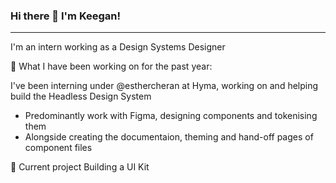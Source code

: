 ### Hi there 👋 I'm Keegan!
---
I'm an intern working as a Design Systems Designer

📖 What I have been working on for the past year:

I've been interning under @esthercheran at Hyma, working on and helping build the Headless Design System
  * Predominantly work with Figma, designing components and tokenising them
  * Alongside creating the documentaion, theming and hand-off pages of component files

  📑 Current project
  Building a UI Kit
